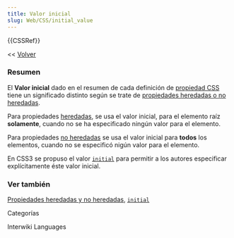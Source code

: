 ```yaml
---
title: Valor inicial
slug: Web/CSS/initial_value
---
```


{{CSSRef}}

<< [Volver](/es/Gu%c3%ada_de_referencia_de_CSS)

### Resumen

El **Valor inicial** dado en el resumen de cada definición de [propiedad CSS](/es/Gu%c3%ada_de_referencia_de_CSS) tiene un significado distinto según se trate de [propiedades heredadas o no heredadas](/es/CSS/inheritance#Propiedades_heredadas_y_no_heredadas).

Para propiedades [heredadas](/es/CSS/inheritance#Propiedades_heredadas_y_no_heredadas), se usa el valor inicial, para el elemento raíz **solamente**, cuando no se ha especificado ningún valor para el elemento.

Para propiedades [no heredadas](/es/CSS/inheritance#Propiedades_heredadas_y_no_heredadas) se usa el valor inicial para **todos** los elementos, cuando no se especificó nigún valor para el elemento.

En CSS3 se propuso el valor [`initial`](/es/CSS/initial) para permitir a los autores especificar explícitamente éste valor inicial.

### Ver también

[Propiedades heredadas y no heredadas](/es/CSS/inheritance#Propiedades_heredadas_y_no_heredadas), [`initial`](/es/CSS/initial)

Categorías

Interwiki Languages
